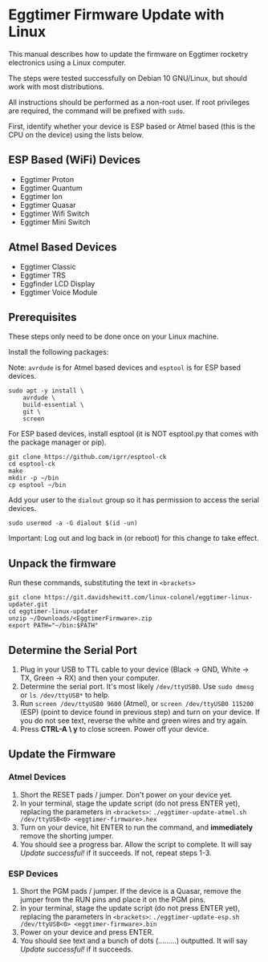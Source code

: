 Eggtimer Firmware Update with Linux
===================================

This manual describes how to update the firmware on Eggtimer rocketry electronics using a Linux computer.

The steps were tested successfully on Debian 10 GNU/Linux, but should work with most distributions.

All instructions should be performed as a non-root user.  If root privileges are required, the command will be prefixed with `sudo`.

First, identify whether your device is ESP based or Atmel based (this is the CPU on the device) using the lists below.

ESP Based (WiFi) Devices
------------------------

* Eggtimer Proton
* Eggtimer Quantum
* Eggtimer Ion
* Eggtimer Quasar
* Eggtimer Wifi Switch
* Eggtimer Mini Switch

Atmel Based Devices
-------------------

* Eggtimer Classic
* Eggtimer TRS
* Eggfinder LCD Display
* Eggtimer Voice Module


Prerequisites
-------------

These steps only need to be done once on your Linux machine.

Install the following packages:

Note: `avrdude` is for Atmel based devices and `esptool` is for ESP based devices.

```
sudo apt -y install \
    avrdude \
    build-essential \
    git \
    screen

```

For ESP based devices, install esptool (it is NOT esptool.py that comes with the package manager or pip).

```
git clone https://github.com/igrr/esptool-ck
cd esptool-ck
make
mkdir -p ~/bin
cp esptool ~/bin

```

Add your user to the `dialout` group so it has permission to access the serial devices.


```
sudo usermod -a -G dialout $(id -un)
```

Important: Log out and log back in (or reboot) for this change to take effect.


Unpack the firmware
-------------------

Run these commands, substituting the text in `<brackets>`

```
git clone https://git.davidshewitt.com/linux-colonel/eggtimer-linux-updater.git
cd eggtimer-linux-updater
unzip ~/Downloads/<EggtimerFirmware>.zip
export PATH="~/bin:$PATH"
```

Determine the Serial Port
-------------------------

1. Plug in your USB to TTL cable to your device (Black -> GND, White -> TX, Green -> RX) and then your computer.
2. Determine the serial port.  It's most likely `/dev/ttyUSB0`.  Use `sudo dmesg` or `ls /dev/ttyUSB*` to help.
3. Run `screen /dev/ttyUSB0 9600` (Atmel), or `screen /dev/ttyUSB0 115200` (ESP) (point to device found in previous step) and turn on your device.  If you do not see text, reverse the white and green wires and try again.
4. Press **CTRL-A \ y** to close screen.  Power off your device.

Update the Firmware
-------------------

### Atmel Devices

1. Short the RESET pads / jumper.  Don't power on your device yet.
2. In your terminal, stage the update script (do not press ENTER yet), replacing the parameters in `<brackets>`: `./eggtimer-update-atmel.sh /dev/ttyUSB<0> <eggtimer-firmware>.hex`
3. Turn on your device, hit ENTER to run the command, and **immediately** remove the shorting jumper.
4. You should see a progress bar.  Allow the script to complete.  It will say *Update successful!* if it succeeds.  If not, repeat steps 1-3.

### ESP Devices

1. Short the PGM pads / jumper.  If the device is a Quasar, remove the jumper from the RUN pins and place it on the PGM pins.
2. In your terminal, stage the update script (do not press ENTER yet), replacing the parameters in `<brackets>`: `./eggtimer-update-esp.sh /dev/ttyUSB<0> <eggtimer-firmware>.bin`
3. Power on your device and press ENTER.
4. You should see text and a bunch of dots (.........) outputted.  It will say *Update successful!* if it succeeds.
